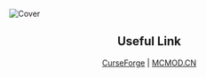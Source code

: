 ![Cover](ghassets/Github%20Social%20Preview.png)

<h2 align="center">Useful Link</h2>

<p align="center"><a href="">CurseForge</a> | <a href="">MCMOD.CN</a></p>
